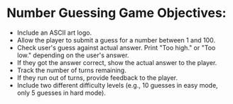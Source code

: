 # Number Guessing Game Objectives:

* Include an ASCII art logo.
* Allow the player to submit a guess for a number between 1 and 100.
* Check user's guess against actual answer. Print "Too high." or "Too low." depending on the user's answer. 
* If they got the answer correct, show the actual answer to the player.
* Track the number of turns remaining.
* If they run out of turns, provide feedback to the player. 
* Include two different difficulty levels (e.g., 10 guesses in easy mode, only 5 guesses in hard mode).